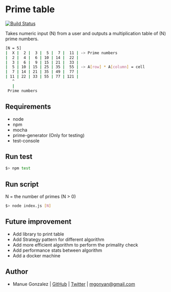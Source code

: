 # Prime table

[![Build Status](https://travis-ci.org/mgonyan/prime-table.svg)](https://travis-ci.org/mgonyan/prime-table)

Takes numeric input (N) from a user and outputs a multiplication table of (N) prime numbers.

```sh
[N = 5]
|  X |  2 |  3 |  5 |  7 |  11 | -> Prime numbers
|  2 |  4 |  6 | 10 | 14 |  22 |
|  3 |  6 |  9 | 15 | 21 |  33 |
|  5 | 10 | 15 | 25 | 35 |  55 | -> A[row] * A[column] = cell
|  7 | 14 | 21 | 35 | 49 |  77 |
| 11 | 22 | 33 | 55 | 77 | 121 |
   ^
   |
 Prime numbers
```

## Requirements

- node
- npm
- mocha
- prime-generator (Only for testing)
- test-console


## Run test

```sh
$> npm test
```

## Run script

N = the number of primes (N > 0)

```sh
$> node index.js [N]
```

## Future improvement

- Add library to print table
- Add Strategy pattern for different algorithm
- Add more efficient algorithm to perform the primality check
- Add performance stats between algorithm
- Add a docker machine

## Author

- Manue Gonzalez | [GitHub](https://github.com/mgonyan) | [Twitter](https://twitter.com/mgonyan) | <mgonyan@gmail.com>

